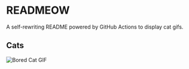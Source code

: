 # READMEOW

A self-rewriting README powered by GitHub Actions to display cat gifs.

## Cats

![Bored Cat GIF](https://media0.giphy.com/media/v1.Y2lkPTlhY2QwMmRhYWNrMXI2NXU1MTk1NWk5OHY5Mmtiamk5NWs1aTZoN3E1bXl1NW9zOSZlcD12MV9naWZzX3NlYXJjaCZjdD1n/mlvseq9yvZhba/200.gif)
